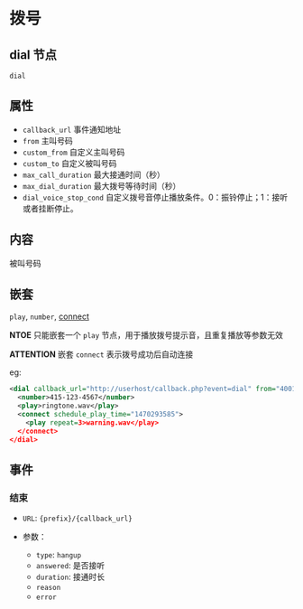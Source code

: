 # 拨号

## dial 节点

```
dial
```

## 属性

- `callback_url` 事件通知地址
- `from` 主叫号码
- `custom_from` 自定义主叫号码
- `custom_to` 自定义被叫号码
- `max_call_duration` 最大接通时间（秒）
- `max_dial_duration` 最大拨号等待时间（秒）
- `dial_voice_stop_cond` 自定义拨号音停止播放条件。0：振铃停止；1：接听或者挂断停止。

## 内容

被叫号码

## 嵌套

`play`, `number`, [connect](connect.md)

**NTOE** 只能嵌套一个 `play` 节点，用于播放拨号提示音，且重复播放等参数无效

**ATTENTION** 嵌套 `connect` 表示拨号成功后自动连接

eg:

```xml
<dial callback_url="http://userhost/callback.php?event=dial" from="4001546646464">
  <number>415-123-4567</number>
  <play>ringtone.wav</play>
  <connect schedule_play_time="1470293585">
    <play repeat=3>warning.wav</play>
  </connect>
</dial>
```

## 事件

### 结束

- `URL`: `{prefix}/{callback_url}`
- 参数：

  - `type`: `hangup`
  - `answered`: 是否接听
  - `duration`: 接通时长
  - `reason`
  - `error`

